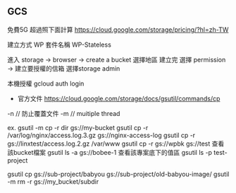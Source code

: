 ## GCS
免費5G
超過照下面計算
https://cloud.google.com/storage/pricing/?hl=zh-TW

建立方式
WP 套件名稱 WP-Stateless

進入 storage -> browser -> create a bucket 選擇地區
建立完 選擇 permission -> 建立要授權的信箱 選擇storage admin

本機授權
gcloud auth login

* 官方文件
https://cloud.google.com/storage/docs/gsutil/commands/cp

-n // 防止覆蓋文件
-m // muitiple thread

ex. 
gsutil -m cp -r dir gs://my-bucket
gsutil cp -r /var/log/nginx/access.log.3.gz gs://nginx-access-log
gsutil cp -r gs://linxtest/access.log.2.gz /var/www
gsutil cp -r gs://wpbk gs://test
查看該bucket檔案
gsutil ls -a gs://bobee-1
查看該專案底下的值區
gsutil ls -p test-project

gsutil cp gs://sub-project/babyou gs://sub-project/old-babyou-image/
gsutil -m rm -r gs://my_bucket/subdir